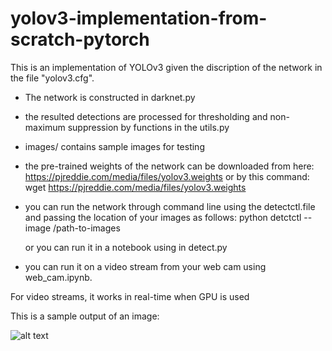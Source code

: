 # yolov3-implementation-from-scratch-pytorch

This is an implementation of YOLOv3 given the discription of the network in the file "yolov3.cfg". 
- The network is constructed in darknet.py
- the resulted detections are processed for thresholding and non-maximum suppression by functions in the utils.py
- images/ contains sample images for testing
- the pre-trained weights of the network can be downloaded from here: https://pjreddie.com/media/files/yolov3.weights
    or by this command: wget https://pjreddie.com/media/files/yolov3.weights
    
- you can run the network through command line using the detectctl.file and passing the location of your images as follows:
    python detctctl --image /path-to-images
    
  or you can run it in a notebook using in detect.py
  
- you can run it on a video stream from your web cam using web_cam.ipynb.

For video streams, it works in real-time when GPU is used
  
  This is a sample output of an image:
  
  ![alt text](https://github.com/Abdelrahman44/yolov3-implementation-from-scratch-pytorch/blob/master/detections/det_person.jpg)
